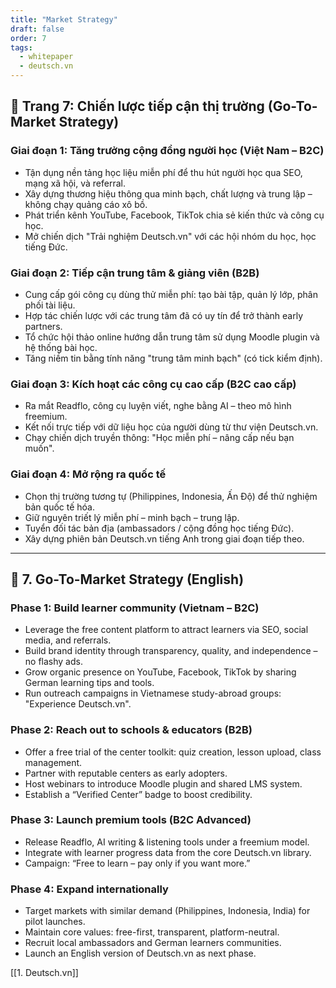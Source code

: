 ```yaml
---
title: "Market Strategy"
draft: false
order: 7
tags:
  - whitepaper
  - deutsch.vn
---
```


## 📄 Trang 7: Chiến lược tiếp cận thị trường (Go-To-Market Strategy)

### Giai đoạn 1: Tăng trưởng cộng đồng người học (Việt Nam – B2C)

- Tận dụng nền tảng học liệu miễn phí để thu hút người học qua SEO, mạng xã hội, và referral.
- Xây dựng thương hiệu thông qua minh bạch, chất lượng và trung lập – không chạy quảng cáo xô bồ.
- Phát triển kênh YouTube, Facebook, TikTok chia sẻ kiến thức và công cụ học.
- Mở chiến dịch "Trải nghiệm Deutsch.vn" với các hội nhóm du học, học tiếng Đức.

### Giai đoạn 2: Tiếp cận trung tâm & giảng viên (B2B)

- Cung cấp gói công cụ dùng thử miễn phí: tạo bài tập, quản lý lớp, phân phối tài liệu.
- Hợp tác chiến lược với các trung tâm đã có uy tín để trở thành early partners.
- Tổ chức hội thảo online hướng dẫn trung tâm sử dụng Moodle plugin và hệ thống bài học.
- Tăng niềm tin bằng tính năng "trung tâm minh bạch" (có tick kiểm định).

### Giai đoạn 3: Kích hoạt các công cụ cao cấp (B2C cao cấp)

- Ra mắt Readflo, công cụ luyện viết, nghe bằng AI – theo mô hình freemium.
- Kết nối trực tiếp với dữ liệu học của người dùng từ thư viện Deutsch.vn.
- Chạy chiến dịch truyền thông: "Học miễn phí – nâng cấp nếu bạn muốn".

### Giai đoạn 4: Mở rộng ra quốc tế

- Chọn thị trường tương tự (Philippines, Indonesia, Ấn Độ) để thử nghiệm bản quốc tế hóa.
- Giữ nguyên triết lý miễn phí – minh bạch – trung lập.
- Tuyển đối tác bản địa (ambassadors / cộng đồng học tiếng Đức).
- Xây dựng phiên bản Deutsch.vn tiếng Anh trong giai đoạn tiếp theo.

---

## 📄 7. Go-To-Market Strategy (English)

### Phase 1: Build learner community (Vietnam – B2C)

- Leverage the free content platform to attract learners via SEO, social media, and referrals.
- Build brand identity through transparency, quality, and independence – no flashy ads.
- Grow organic presence on YouTube, Facebook, TikTok by sharing German learning tips and tools.
- Run outreach campaigns in Vietnamese study-abroad groups: "Experience Deutsch.vn".

### Phase 2: Reach out to schools & educators (B2B)

- Offer a free trial of the center toolkit: quiz creation, lesson upload, class management.
- Partner with reputable centers as early adopters.
- Host webinars to introduce Moodle plugin and shared LMS system.
- Establish a “Verified Center” badge to boost credibility.

### Phase 3: Launch premium tools (B2C Advanced)

- Release Readflo, AI writing & listening tools under a freemium model.
- Integrate with learner progress data from the core Deutsch.vn library.
- Campaign: “Free to learn – pay only if you want more.”

### Phase 4: Expand internationally

- Target markets with similar demand (Philippines, Indonesia, India) for pilot launches.
- Maintain core values: free-first, transparent, platform-neutral.
- Recruit local ambassadors and German learners communities.
- Launch an English version of Deutsch.vn as next phase.

[[1. Deutsch.vn]]
